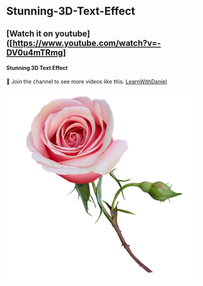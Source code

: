 # Stunning-3D-Text-Effect
## [Watch it on youtube]([https://www.youtube.com/watch?v=-DV0u4mTRmg]

#### Stunning 3D Text Effect


💙 Join the channel to see more videos like this. [LearnWithDaniel](https://www.youtube.com/@learnwithdanial417)

![preview img](/rose.png)
